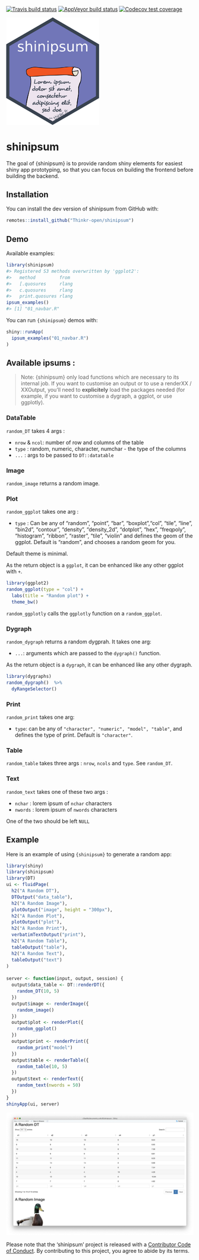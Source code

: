 
<!-- README.md is generated from README.Rmd. Please edit that file -->

<!-- badges: start -->

[![Travis build
status](https://travis-ci.org/ThinkR-open/shinipsum.svg?branch=master)](https://travis-ci.org/ThinkR-open/shinipsum)
[![AppVeyor build
status](https://ci.appveyor.com/api/projects/status/github/ThinkR-open/shinipsum?branch=master&svg=true)](https://ci.appveyor.com/project/ThinkR-open/shinipsum)
[![Codecov test
coverage](https://codecov.io/gh/ThinkR-open/shinipsum/branch/master/graph/badge.svg)](https://codecov.io/gh/ThinkR-open/shinipsum?branch=master)
<!-- badges: end -->

<img src="https://raw.githubusercontent.com/ThinkR-open/shinipsum/master/img/thinkr-hex-shinipsum.png" width=250px>

# shinipsum

The goal of {shinipsum} is to provide random shiny elements for easiest
shiny app prototyping, so that you can focus on building the frontend
before building the backend.

## Installation

You can install the dev version of shinipsum from GitHub with:

``` r
remotes::install_github("Thinkr-open/shinipsum")
```

## Demo

Available examples:

``` r
library(shinipsum)
#> Registered S3 methods overwritten by 'ggplot2':
#>   method         from 
#>   [.quosures     rlang
#>   c.quosures     rlang
#>   print.quosures rlang
ipsum_examples()
#> [1] "01_navbar.R"
```

You can run `{shinipsum}` demos with:

``` r
shiny::runApp(
  ipsum_examples("01_navbar.R")
)
```

## Available ipsums :

> Note: {shinipsum} only load functions which are necessary to its
> internal job. If you want to customise an output or to use a renderXX
> / XXOutput, you’ll need to **explicitely** load the packages needed
> (for example, if you want to customise a dygraph, a ggplot, or use
> ggplotly).

### DataTable

`random_DT` takes 4 args :

  - `nrow` & `ncol`: number of row and columns of the table
  - `type` : random, numeric, character, numchar - the type of the
    columns
  - `...` : args to be passed to `DT::datatable`

### Image

`random_image` returns a random image.

### Plot

`random_ggplot` takes one arg :

  - `type` : Can be any of “random”, “point”, “bar”, “boxplot”,“col”,
    “tile”, “line”, “bin2d”, “contour”, “density”, “density\_2d”,
    “dotplot”, “hex”, “freqpoly”, “histogram”, “ribbon”, “raster”,
    “tile”, “violin” and defines the geom of the ggplot. Default is
    “random”, and chooses a random geom for you.

Default theme is minimal.

As the return object is a `ggplot`, it can be enhanced like any other
ggplot with `+`.

``` r
library(ggplot2)
random_ggplot(type = "col") + 
  labs(title = "Random plot") + 
  theme_bw()
```

`random_ggplotly` calls the `ggplotly` function on a `random_ggplot`.

### Dygraph

`random_dygraph` returns a random dygprah. It takes one arg:

  - `...`: arguments which are passed to the `dygraph()` function.

As the return object is a `dygraph`, it can be enhanced like any other
dygraph.

``` r
library(dygraphs)
random_dygraph()  %>% 
  dyRangeSelector()
```

### Print

`random_print` takes one arg:

  - `type`: can be any of `"character", "numeric", "model", "table"`,
    and defines the type of print. Default is `"character"`.

### Table

`random_table` takes three args : `nrow`, `ncols` and `type`. See
`random_DT`.

### Text

`random_text` takes one of these two args :

  - `nchar` : lorem ipsum of `nchar` characters
  - `nwords` : lorem ipsum of `nwords` characters

One of the two should be left `NULL`

## Example

Here is an example of using `{shinipsum}` to generate a random app:

``` r
library(shiny)
library(shinipsum)
library(DT)
ui <- fluidPage(
  h2("A Random DT"),
  DTOutput("data_table"),
  h2("A Random Image"),
  plotOutput("image", height = "300px"),
  h2("A Random Plot"),
  plotOutput("plot"),
  h2("A Random Print"),
  verbatimTextOutput("print"),
  h2("A Random Table"),
  tableOutput("table"),
  h2("A Random Text"),
  tableOutput("text")
)

server <- function(input, output, session) {
  output$data_table <- DT::renderDT({
    random_DT(10, 5)
  })
  output$image <- renderImage({
    random_image()
  })
  output$plot <- renderPlot({
    random_ggplot()
  })
  output$print <- renderPrint({
    random_print("model")
  })
  output$table <- renderTable({
    random_table(10, 5)
  })
  output$text <- renderText({
    random_text(nwords = 50)
  })
}
shinyApp(ui, server)
```

<img src="https://raw.githubusercontent.com/ThinkR-open/shinipsum/master/img/shinipsum.png">

Please note that the ‘shinipsum’ project is released with a [Contributor
Code of Conduct](CODE_OF_CONDUCT.md). By contributing to this project,
you agree to abide by its terms.

